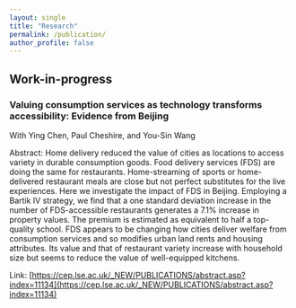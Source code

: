 ```yaml
---
layout: single
title: "Research"
permalink: /publication/
author_profile: false
---
```


## Work-in-progress
### Valuing consumption services as technology transforms accessibility: Evidence from Beijing
With Ying Chen, Paul Cheshire, and You-Sin Wang

Abstract: Home delivery reduced the value of cities as locations to access variety in durable consumption goods. Food delivery services (FDS) are doing the same for restaurants. Home-streaming of sports or home-delivered restaurant meals are close but not perfect substitutes for the live experiences. Here we investigate the impact of FDS in Beijing. Employing a Bartik IV strategy, we find that a one standard deviation increase in the number of FDS-accessible restaurants generates a 7.1% increase in property values. The premium is estimated as equivalent to half a top-quality school. FDS appears to be changing how cities deliver welfare from consumption services and so modifies urban land rents and housing attributes. Its value and that of restaurant variety increase with household size but seems to reduce the value of well-equipped kitchens.

Link: [https://cep.lse.ac.uk/_NEW/PUBLICATIONS/abstract.asp?index=11134](https://cep.lse.ac.uk/_NEW/PUBLICATIONS/abstract.asp?index=11134)
